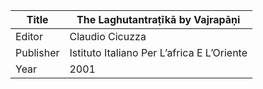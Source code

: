|Title | The Laghutantraṭīkā by Vajrapāṇi 
| --- | --- 
|Editor | Claudio Cicuzza
|Publisher | Istituto Italiano Per L’africa E L’Oriente
|Year | 2001